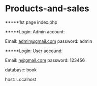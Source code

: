 # Products-and-sales
*****1st page index.php


*****Login: Admin account:

Email: admin@gmail.com
password: admin


*****Login: User accound:

Email: n@gmail.com
password: 123456



database:  book

host: Localhost
